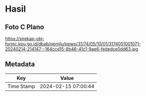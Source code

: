 # Hasil

## Foto C Plano

https://sirekap-obj-formc.kpu.go.id/dbab/pemilu/ppwp/31/74/05/10/01/3174051001071-20240214-214147--164ccd15-8b46-41c1-9ae6-fededce0dd63.jpg


## Metadata

| Key        | Value               |
| ---------- | ------------------- |
| Time Stamp | 2024-02-15 07:00:44 |



